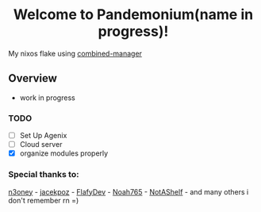 <h1 id="header" align="center">
   Welcome to Pandemonium(name in progress)! 
</h1>

My nixos flake using [combined-manager](https://github.com/FlafyDev/combined-manager)

## Overview

- work in progress

### TODO

- [ ] Set Up Agenix
- [ ] Cloud server
- [x] organize modules properly

### Special thanks to:

[n3oney](https://github.com/n3oney) -
[jacekpoz](https://github.com/jacekpoz) -
[FlafyDev](https://github.com/FlafyDev) -
[Noah765](https://github.com/Noah765) -
[NotAShelf](https://github.com/NotAShelf) -
and many others i don't remember rn =)
